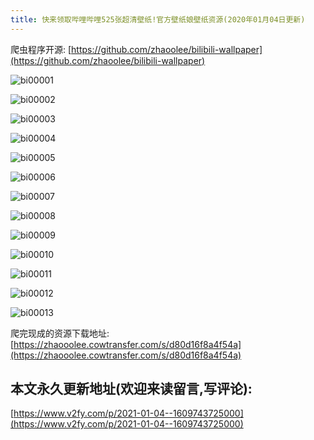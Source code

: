 ```yaml
---
title: 快来领取哔哩哔哩525张超清壁纸!官方壁纸娘壁纸资源(2020年01月04日更新)
---
```




爬虫程序开源: [https://github.com/zhaoolee/bilibili-wallpaper](https://github.com/zhaoolee/bilibili-wallpaper)



![bi00001](https://www.v2fy.com/asset/0i/jikemiji/jikemiji-md/2021-01-04--1609743725000.assets/bi00001.jpg)

![bi00002](https://www.v2fy.com/asset/0i/jikemiji/jikemiji-md/2021-01-04--1609743725000.assets/bi00002.png)

![bi00003](https://www.v2fy.com/asset/0i/jikemiji/jikemiji-md/2021-01-04--1609743725000.assets/bi00003.png)

![bi00004](https://www.v2fy.com/asset/0i/jikemiji/jikemiji-md/2021-01-04--1609743725000.assets/bi00004.png)

![bi00005](https://www.v2fy.com/asset/0i/jikemiji/jikemiji-md/2021-01-04--1609743725000.assets/bi00005.jpg)

![bi00006](https://www.v2fy.com/asset/0i/jikemiji/jikemiji-md/2021-01-04--1609743725000.assets/bi00006.jpg)

![bi00007](https://www.v2fy.com/asset/0i/jikemiji/jikemiji-md/2021-01-04--1609743725000.assets/bi00007.jpg)

![bi00008](https://www.v2fy.com/asset/0i/jikemiji/jikemiji-md/2021-01-04--1609743725000.assets/bi00008.jpg)

![bi00009](https://www.v2fy.com/asset/0i/jikemiji/jikemiji-md/2021-01-04--1609743725000.assets/bi00009.jpg)

![bi00010](https://www.v2fy.com/asset/0i/jikemiji/jikemiji-md/2021-01-04--1609743725000.assets/bi00010.jpg)

![bi00011](https://www.v2fy.com/asset/0i/jikemiji/jikemiji-md/2021-01-04--1609743725000.assets/bi00011.jpg)

![bi00012](https://www.v2fy.com/asset/0i/jikemiji/jikemiji-md/2021-01-04--1609743725000.assets/bi00012.jpg)

![bi00013](https://www.v2fy.com/asset/0i/jikemiji/jikemiji-md/2021-01-04--1609743725000.assets/bi00013.jpg)



爬完现成的资源下载地址: [https://zhaooolee.cowtransfer.com/s/d80d16f8a4f54a](https://zhaooolee.cowtransfer.com/s/d80d16f8a4f54a)









## 本文永久更新地址(欢迎来读留言,写评论):

[https://www.v2fy.com/p/2021-01-04--1609743725000](https://www.v2fy.com/p/2021-01-04--1609743725000)
